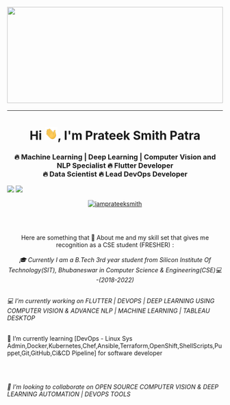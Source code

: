 <p align="center">
  <img src="https://media-exp1.licdn.com/dms/image/C4E16AQHFKI7PGOTu4Q/profile-displaybackgroundimage-shrink_350_1400/0/1623044885169?e=1637193600&v=beta&t=WBbVSyltm9fAHeAcOtqZMHgsM_rpESJdiuq5vHeQo2g" height="225", width="100%"/>
</p>
<hr>
<h1 align="center"\> Hi <img src="https://raw.githubusercontent.com/ABSphreak/ABSphreak/master/gifs/Hi.gif" width="30px">, I'm Prateek Smith Patra </h1>

<h3 align="center">🔥 Machine Learning | Deep Learning | Computer Vision and NLP Specialist 🔥 Flutter Developer <br>🔥 Data Scientist 🔥 Lead DevOps Developer</h3>

<p align="center">

  <!-- <a href="https://www.linkedin.com/in/prateek-smith-patra-76a3031b5/" target="blank"><img align="center" src="" alt="aksia" height="30" width="40" /></a>
  
  
<a href="https://leetcode.com/prateek_smith/" target="blank"><img align="center" src="https://cdn.jsdelivr.net/npm/simple-icons@3.0.1/icons/leetcode.svg" alt="akash_chowrasia" height="30" width="40" /></a>
  
  
 <a href = "mailto: iamprateeksmith@gmail.com"><img align="center" src="https://simpleicons.org/icons/gmail.svg" height="30" width="40" /></a> -->

[<img src ="https://img.shields.io/badge/portfolio-%23.svg?&style=for-the-badge&logo=&logoColor=white%22">](http://prateeksmithpatra.ml/)
[<img src="https://img.shields.io/badge/linkedin-%230077B5.svg?&style=for-the-badge&logo=linkedin&logoColor=white" />](https://www.linkedin.com/in/prateek-smith-patra-76a3031b5/)
</p>

<p align = "center"><a href="https://www.buymeacoffee.com/iamprateeksmith"> <img align="center" src="https://cdn.buymeacoffee.com/buttons/v2/default-yellow.png" height="45" width="170" alt="iamprateeksmith" /></a></p><br><br>

<p align="center">
Here are something that 📖 About me and my skill set that gives me recognition as a CSE student (FRESHER) :<br><br>
  <em> 🎓 Currently I am a B.Tech 3rd year student from Silicon Institute Of Technology(SIT), Bhubaneswar in Computer Science & Engineering(CSE)💻 -(2018-2022) 
  </em><br><br>
  
  
  <em>💻 I’m currently working on FLUTTER | DEVOPS | DEEP LEARNING USING COMPUTER VISION & ADVANCE NLP | MACHINE LEARNING | TABLEAU DESKTOP</em><br><br>
  

<p>🌱 I’m currently learning [DevOps - Linux Sys Admin,Docker,Kubernetes,Chef,Ansible,Terraform,OpenShift,ShellScripts,Puppet,Git,GitHub,Ci&CD Pipeline] for software developer
</p><br><br>


<em>👯 I’m looking to collaborate on OPEN SOURCE COMPUTER VISION & DEEP LEARNING AUTOMATION | DEVOPS TOOLS </em>
   
  <br><br>
</p> 



<!-- <h1 align="center"> Hi Everyone 👋 </h1>

<em>I am PRATEEK SMITH PATRA 😃</em><br>
<mark>Currently I am a B.Tech 3rd year student from Silicon Institute Of Technology(SIT), Bhubaneswar in Computer Science & Engineering(CSE)💻 - (2018-2022)</mark>

Here are something that describes about me and my skill set that gives me recognition as a CSE student (FRESHER) :

- 🔭 I’m currently working on FLUTTER | DEVOPS | DEEP LEARNING USING COMPUTER VISION & ADVANCE NLP | MACHINE LEARNING | TABLEAU DESKTOP
- 🌱 I’m currently learning COMPUTER SCIENCE 
- 👯 I’m looking to collaborate on OPEN SOURCE COMPUTER VISION AUTOMATION -->

 
